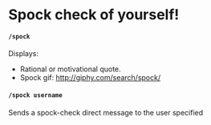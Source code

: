 # Spock check of yourself!

#### `/spock`

Displays:
- Rational or motivational quote.
- Spock gif: http://giphy.com/search/spock/

#### `/spock username`

Sends a spock-check direct message to the user specified
